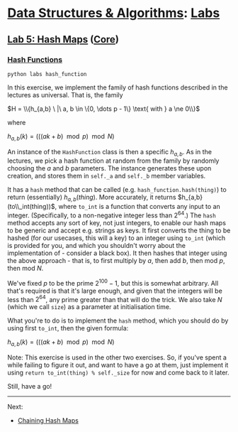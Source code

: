 # [Data Structures & Algorithms](https://github.com/bertie-wheen/dsa-2023-4/blob/trunk/README.md): [Labs](https://github.com/bertie-wheen/dsa-2023-4/blob/trunk/labs/README.md)

## [Lab 5: Hash Maps](https://github.com/bertie-wheen/dsa-2023-4/blob/trunk/labs/lab5/README.md) ([Core](https://github.com/bertie-wheen/dsa-2023-4/blob/trunk/labs/lab5/core/README.md))

### [Hash Functions](https://github.com/bertie-wheen/dsa-2023-4/blob/trunk/labs/lab5/core/hash_function/README.md)
```shell
python labs hash_function
```

In this exercise, we implement the family of hash functions described in the lectures as universal. That is, the family

$H = \\{h_{a,b} \ |\  a, b \in \{0, \dots p - 1\} \text{ with } a \ne 0\\}$

where

$h_{a,b}(k) = (((a k + b) \mod p) \mod N)$

An instance of the `HashFunction` class is then a specific $h_{a,b}$. As in the lectures, we pick a hash function at random from the family by randomly choosing the $a$ and $b$ parameters. The instance generates these upon creation, and stores them in `self._a` and `self._b` member variables.

It has a `hash` method that can be called (e.g. `hash_function.hash(thing)`) to return (essentially) $h_{a,b}(thing)$. More accurately, it returns $h_{a,b}(to\\_int(thing))$, where `to_int` is a function that converts any input to an integer. (Specifically, to a non-negative integer less than $2^{64}$.) The `hash` method accepts any sort of key, not just integers, to enable our hash maps to be generic and accept e.g. strings as keys. It first converts the thing to be hashed (for our usecases, this will a key) to an integer using `to_int` (which is provided for you, and which you shouldn't worry about the implementation of - consider a black box). It then hashes that integer using the above approach - that is, to first multiply by $a$, then add $b$, then mod $p$, then mod $N$.

We've fixed $p$ to be the prime $2^{100} - 1$, but this is somewhat arbitrary. All that's required is that it's large enough, and given that the integers will be less than $2^{64}$, any prime greater than that will do the trick. We also take $N$ (which we call `size`) as a parameter at initialisation time.

What you're to do is to implement the `hash` method, which you should do by using first `to_int`, then the given formula:

$h_{a,b}(k) = (((a k + b) \mod p) \mod N)$

Note: This exercise is used in the other two exercises. So, if you've spent a while failing to figure it out, and want to have a go at them, just implement it using `return to_int(thing) % self._size` for now and come back to it later.

Still, have a go!

---

Next:
- [Chaining Hash Maps](https://github.com/bertie-wheen/dsa-2023-4/blob/trunk/labs/lab5/core/chaining_hash_map/README.md)
